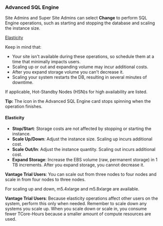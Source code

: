 ### Advanced SQL Engine

Site Admins and Super Site Admins can select **Change** to perform SQL Engine operations, such as starting and stopping the database and scaling the instance size.

[Elasticity](#Elasticity)

Keep in mind that:

- Your site isn't available during these operations, so schedule them at a time that minimally impacts users.
- Scaling up or out and expanding volume may incur additional costs.
- After you expand storage volume you can't decrease it.
- Scaling your system restarts the DB, resulting in several minutes of downtime.

If applicable, Hot-Standby Nodes (HSN)s for high availability are listed.

**Tip:** The icon in the Advanced SQL Engine card stops spinning when the operation finishes.

#### Elasticity

- **Stop/Start**: Storage costs are not affected by stopping or starting the instance.
- **Scale Up/Down**: Adjust the instance size. Scaling up incurs additional cost.
- **Scale Out/In**: Adjust the instance quantity. Scaling out incurs additional cost.
- **Expand Storage**: Increase the EBS volume (raw, permanent storage) in 1 TB increments. After you expand storage, you cannot decrease it.

**Vantage Trial Users**: You can scale out from three nodes to four nodes and scale in from four nodes to three nodes.

For scaling up and down, m5.4xlarge and m5.8xlarge are available.

**Vantage Trial Users**: Because elasticity operations affect other users on the system, perform this only when needed. Remember to scale down any systems you scale up. When you scale down or scale in, you consume fewer TCore-Hours because a smaller amount of compute resources are used.   